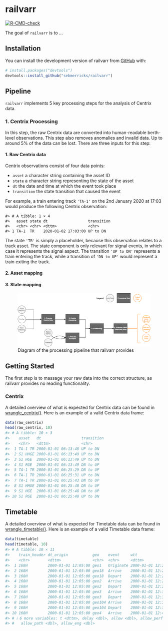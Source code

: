 
<!-- README.md is generated from README.Rmd. Please edit that file -->

# railvarr

<!-- badges: start -->

[![R-CMD-check](https://github.com/sebmerricks/railvarr/actions/workflows/R-CMD-check.yaml/badge.svg)](https://github.com/sebmerricks/railvarr/actions/workflows/R-CMD-check.yaml)
<!-- badges: end -->

The goal of `railvarr` is to …

## Installation

You can install the development version of railvarr from
[GitHub](https://github.com/) with:

``` r
# install.packages("devtools")
devtools::install_github("sebmerricks/railvarr")
```

## Pipeline

`railvarr` implements 5 key processing steps for the analysis of Centrix
data.

### 1. Centrix Processing

In this step, the raw Centrix data are converted into human-readable
berth-level observations. This step also removes anomalies and invalid
data. Up to around 5% of the data can be lost. There are three inputs
for this step:

#### 1. Raw Centrix data

Centrix observations consist of four data points:

- `asset` a character string containing the asset ID
- `state` a character string representing the state of the asset
- `dt` the date and time at which the event took place
- `transition` the state transition that caused the event

For example, a train entering track `'TA-1'` on the 2nd January 2020 at
17:03 would produce the following Centrix observation:

    #> # A tibble: 1 × 4
    #>   asset state dt                  transition
    #>   <chr> <chr> <dttm>              <chr>     
    #> 1 TA-1  TR    2020-01-02 17:03:00 UP to DN

The state `'TR'` is simply a placeholder, because this observation
relates to a track asset. The state component is only relevant for
signal events, in which case it represents the signal aspect. The
transition `'UP to DN'` represents a train entering the track, while a
transition of `'DN to UP'` would represent a train exiting the track.

#### 2. Asset mapping

#### 3. State mapping

<figure>
<img src="man/figures/README-pipeline.PNG"
alt="Diagram of the processing pipeline that railvarr provides" />
<figcaption aria-hidden="true">Diagram of the processing pipeline that
railvarr provides</figcaption>
</figure>

## Getting Started

The first step is to massage your raw data into the correct structure,
as railvarr provides no reading functionality.

### Centrix

A detailed overview of what is expected for Centrix data can be found in
[wrangle_centrix()](https://sebmerricks.github.io/railvarr/reference/wrangle_centrix.html).
Here is an example of a valid Centrix data frame:

``` r
data(raw_centrix)
head(raw_centrix, 10)
#> # A tibble: 10 × 3
#>    asset   dt                  transition
#>    <chr>   <dttm>              <chr>     
#>  1 TA-1 TR 2000-01-01 06:13:48 UP to DN  
#>  2 S1 HHGE 2000-01-01 06:13:49 UP to DN  
#>  3 S1 HGE  2000-01-01 06:13:49 UP to DN  
#>  4 S1 RGE  2000-01-01 06:13:49 DN to UP  
#>  5 TA-1 TR 2000-01-01 06:25:29 DN to UP  
#>  6 TA-1 TR 2000-01-01 06:25:31 UP to DN  
#>  7 TA-1 TR 2000-01-01 06:25:43 DN to UP  
#>  8 S1 HHGE 2000-01-01 06:25:48 DN to UP  
#>  9 S1 HGE  2000-01-01 06:25:48 DN to UP  
#> 10 S1 RGE  2000-01-01 06:25:48 UP to DN
```

## Timetable

A detailed overview of what is expected for Timetable data can be found
in
[wrangle_timetable()](https://sebmerricks.github.io/railvarr/reference/wrangle_timetable.html).
Here is an example of a valid Timetable data frame:

``` r
data(timetable)
head(timetable, 10)
#> # A tibble: 10 × 11
#>    train_header dt_origin           geo    event     wtt                
#>    <chr>        <dttm>              <chr>  <chr>     <dttm>             
#>  1 168H         2000-01-01 12:05:00 geo1   Originate 2000-01-01 12:20:00
#>  2 168H         2000-01-01 12:05:00 geo18  Arrive    2000-01-01 12:23:00
#>  3 168H         2000-01-01 12:05:00 geo18  Depart    2000-01-01 12:24:00
#>  4 168H         2000-01-01 12:05:00 geo2   Arrive    2000-01-01 12:28:00
#>  5 168H         2000-01-01 12:05:00 geo2   Depart    2000-01-01 12:29:00
#>  6 168H         2000-01-01 12:05:00 geo3   Arrive    2000-01-01 12:35:30
#>  7 168H         2000-01-01 12:05:00 geo3   Depart    2000-01-01 12:36:30
#>  8 168H         2000-01-01 12:05:00 geo104 Arrive    2000-01-01 12:39:00
#>  9 168H         2000-01-01 12:05:00 geo104 Depart    2000-01-01 12:39:30
#> 10 168H         2000-01-01 12:05:00 geo4   Arrive    2000-01-01 12:41:30
#> # ℹ 6 more variables: t <dttm>, delay <dbl>, allow <dbl>, allow_perf <dbl>,
#> #   allow_path <dbl>, allow_eng <dbl>
```
